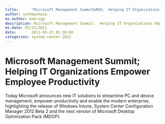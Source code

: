 ```yaml
---
title:      "Microsoft Management Summit&#58;  Helping IT Organizations Empower Employee Productivity"
author: sethmanheim
ms.author: mabrigg
description: Microsoft Management Summit;  Helping IT Organizations Empower Employee Productivity
ms.date: 03/23/2011
date:       2011-03-23 01:30:00
categories: system-center-2012
---
```

# Microsoft Management Summit;  Helping IT Organizations Empower Employee Productivity

Today Microsoft announces new IT solutions to streamline PC and device management, empower productivity and enable the modern enterprise, highlighting the release of Windows Intune, System Center Configuration Manager 2012 Beta 2 and the next version of Microsoft Desktop Optimization Pack (MDOP).  
